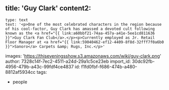 title: 'Guy Clark'
content2:
  -
    type: text
    text: '<p>One of the most celebrated characters in the region because of his cool-factor, Guy Clark has amassed a devoted cult following known as the <a href="{{ link:a60bbf21-74aa-457a-a41e-5ee1cd811636 }}">Guy Clark Fan Club</a>.</p><p>Currently employed as Jr. Retail Floor Manager at <a href="{{ link:59040462-ef12-4409-8f8d-32fff7f0a6b0 }}">Sanoro</a> Carpets &amp; Rugs, Inc.</p>'
images: 'https://thiseveningsshow.s3.amazonaws.com/wiki/guy-clark.png'
author: 7328c14f-7ec2-4511-a24d-29a1c5ce23eb
import_id: 30dc92fb-4956-479b-a43c-99fdf4ce4837
id: f1fd0fbf-f686-474b-a480-8812af5934cc
tags:
  - people
